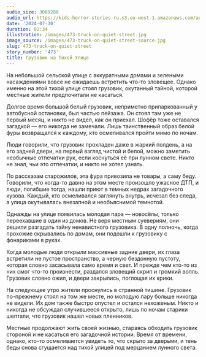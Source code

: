 ```yaml
---
audio_size: 3089280
audio_url: https://kids-horror-stories-ru.s3.eu-west-1.amazonaws.com/audio/473-truck-on-quiet-street.mp3
date: '2024-07-30'
duration: 02:34
illustration: /images/473-truck-on-quiet-street.jpg
image_source: /images/473-truck-on-quiet-street-source.jpg
slug: 473-truck-on-quiet-street
story_number: '473'
title: Грузовик на Тихой Улице
---
```


На небольшой сельской улице с аккуратными домами и зелеными насаждениями вовсе не ожидаешь встретить что-то зловещее. Однако именно на этой тихой улице стоял грузовик, окутанный тайной, которой местные жители предпочитали не касаться.

Долгое время большой белый грузовик, неприметно припаркованный у автобусной остановки, был частью пейзажа. Он стоял там уже не первый месяц, и никто не видел, как он приехал. Шофёр тоже оставался загадкой — его никогда не замечали. Лишь таинственный образ белой фуры возвращался к каждому, кто осмеливался пройти мимо по ночам.

Люди говорили, что грузовик прохладен даже в жаркий полдень, а на его задней двери, на первый взгляд чистой и белой, можно заметить необычные отпечатки рук, если коснуться её при лунном свете. Никто не знал, чьи это отпечатки, и никто не хотел узнать.

По рассказам старожилов, эта фура привозила не товары, а саму беду. Говорили, что когда-то давно на этом месте произошло ужасное ДТП, и люди, погибшие тогда, нашли приют в темных недрах загадочного кузова. Каждый, кто осмеливался заглянуть внутрь, исчезал без следа, а улица окутывалась внезапной и необъяснимой темнотой.

Однажды на улице появилась молодая пара — новосёлы, только переехавшие в один из домов. Не веря местным суевериям, они решили разгадать тайну ненавистного грузовика. В одну полночь, когда прохожие скрывались по домам, они подошли к грузовику с фонариками в руках.

Когда молодые люди открыли массивные задние двери, их глаза встретили не пустое пространство, а черную бездонную пустоту, которая словно засасывала само время и свет. И прежде чем кто-то из них смог что-то произнести, раздался зловещий скрип и громкий вопль. Грузовик словно ожил, и двери закрылись, поглощая их крики.

На следующее утро жители проснулись в странной тишине. Грузовик по-прежнему стоял на том же месте, но молодую пару больше никогда не видели. Их дом также быстро опустел и остался нехоженым. Никто и никогда не обсуждал случившееся открыто, лишь по ночам старики шептали, что грузовик нашел новых пленников.

Местные продолжают жить своей жизнью, стараясь обходить грузовик стороной и не касаться его загадочной истории. Время от времени, однако, кто-то осмеливается увидеть то, что скрыто за дверьми, и тень беды снова сгущается над тихой улицей под мерцанием лунного света.